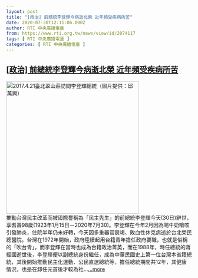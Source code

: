 ```yaml
---
layout: post
title: "[政治] 前總統李登輝今病逝北榮 近年頻受疾病所苦"
date: 2020-07-30T12:11:06.000Z
author: RTI 中央廣播電臺
from: https://www.rti.org.tw/news/view/id/2074117
tags: [ RTI 中央廣播電臺 ]
categories: [ RTI 中央廣播電臺 ]
---
```

<!--1596111066000-->
[[政治] 前總統李登輝今病逝北榮 近年頻受疾病所苦](https://www.rti.org.tw/news/view/id/2074117)
------

<div>
<img src="https://static.rti.org.tw/assets/thumbnails/2020/07/29/4d98d89bc838d50820d284f73d07fadd.jpg" width="360" alt="2017.4.21臺北翠山莊訪問李登輝總統（圖片提供：邱萬興）" title="2017.4.21臺北翠山莊訪問李登輝總統（圖片提供：邱萬興）"><br>推動台灣民主改革而被國際譽稱為「民主先生」的前總統李登輝今天(30日)辭世，享耆壽98歲(1923年1月15日－2020年7月30)。李登輝在今年2月因為喝牛奶嗆咳引發肺炎，住院半年仍未好轉，今天因多重器官衰竭、敗血性休克病逝於台北榮民總醫院。台灣在1972年開始，政府陸續起用台籍青年擔任政府要職，也就是俗稱的「吹台青」，而李登輝在當時也成為台籍政治菁英，而在1988年，時任總統的蔣經國逝世後，李登輝便以副總統身份繼任，成為中華民國史上第一位台灣本省籍總統，其後開始推動民主化運動、公民直選總統等，擔任總統期間共12年，其健康情況，也是在卸任元首後才較為社...<a target="_blank" href="https://www.rti.org.tw/news/view/id/2074117">...more</a>
</div>
